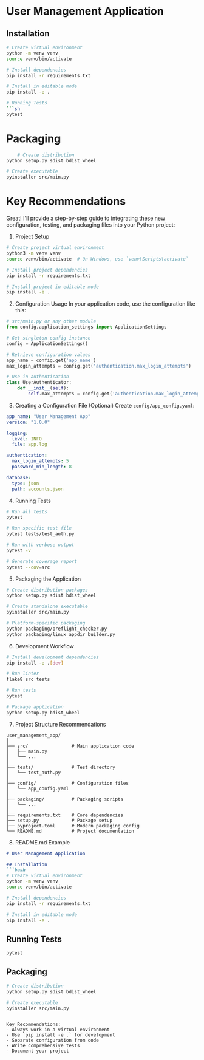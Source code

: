 # User Management Application

## Installation
```bash
# Create virtual environment
python -m venv venv
source venv/bin/activate

# Install dependencies
pip install -r requirements.txt

# Install in editable mode
pip install -e .

# Running Tests
```sh  
pytest
```

# Packaging
```sh
    # Create distribution
python setup.py sdist bdist_wheel

# Create executable
pyinstaller src/main.py
```

# Key Recommendations

Great! I'll provide a step-by-step guide to integrating these new configuration, testing, and packaging files into your Python project:

1. Project Setup
```bash
# Create project virtual environment
python3 -m venv venv
source venv/bin/activate  # On Windows, use `venv\Scripts\activate`

# Install project dependencies
pip install -r requirements.txt

# Install project in editable mode
pip install -e .
```

2. Configuration Usage
In your application code, use the configuration like this:
```python
# src/main.py or any other module
from config.application_settings import ApplicationSettings

# Get singleton config instance
config = ApplicationSettings()

# Retrieve configuration values
app_name = config.get('app_name')
max_login_attempts = config.get('authentication.max_login_attempts')

# Use in authentication
class UserAuthenticator:
    def __init__(self):
        self.max_attempts = config.get('authentication.max_login_attempts', 5)
```

3. Creating a Configuration File (Optional)
Create `config/app_config.yaml`:
```yaml
app_name: "User Management App"
version: "1.0.0"

logging:
  level: INFO
  file: app.log

authentication:
  max_login_attempts: 5
  password_min_length: 8

database:
  type: json
  path: accounts.json
```

4. Running Tests
```bash
# Run all tests
pytest

# Run specific test file
pytest tests/test_auth.py

# Run with verbose output
pytest -v

# Generate coverage report
pytest --cov=src
```

5. Packaging the Application
```bash
# Create distribution packages
python setup.py sdist bdist_wheel

# Create standalone executable
pyinstaller src/main.py

# Platform-specific packaging
python packaging/preflight_checker.py
python packaging/linux_appdir_builder.py
```

6. Development Workflow
```bash
# Install development dependencies
pip install -e .[dev]

# Run linter
flake8 src tests

# Run tests
pytest

# Package application
python setup.py bdist_wheel
```

7. Project Structure Recommendations
```
user_management_app/
│
├── src/                # Main application code
│   ├── main.py
│   └── ...
│
├── tests/              # Test directory
│   └── test_auth.py
│
├── config/             # Configuration files
│   └── app_config.yaml
│
├── packaging/          # Packaging scripts
│   └── ...
│
├── requirements.txt    # Core dependencies
├── setup.py            # Package setup
├── pyproject.toml      # Modern packaging config
└── README.md           # Project documentation
```

8. README.md Example
```markdown
# User Management Application

## Installation
```bash
# Create virtual environment
python -m venv venv
source venv/bin/activate

# Install dependencies
pip install -r requirements.txt

# Install in editable mode
pip install -e .
```

## Running Tests
```bash
pytest
```

## Packaging
```bash
# Create distribution
python setup.py sdist bdist_wheel

# Create executable
pyinstaller src/main.py
```
```

Key Recommendations:
- Always work in a virtual environment
- Use `pip install -e .` for development
- Separate configuration from code
- Write comprehensive tests
- Document your project
